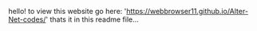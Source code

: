 hello!
to view this website go here:
'https://webbrowser11.github.io/Alter-Net-codes/'
thats it in this readme file...
